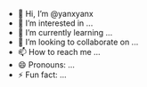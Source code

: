 - 👋 Hi, I’m @yanxyanx
- 👀 I’m interested in ...
- 🌱 I’m currently learning ...
- 💞️ I’m looking to collaborate on ...
- 📫 How to reach me ...
- 😄 Pronouns: ...
- ⚡ Fun fact: ...

<!---
yanxyanx/yanxyanx is a ✨ special ✨ repository because its `README.md` (this file) appears on your GitHub profile.
You can click the Preview link to take a look at your changes.
--->
